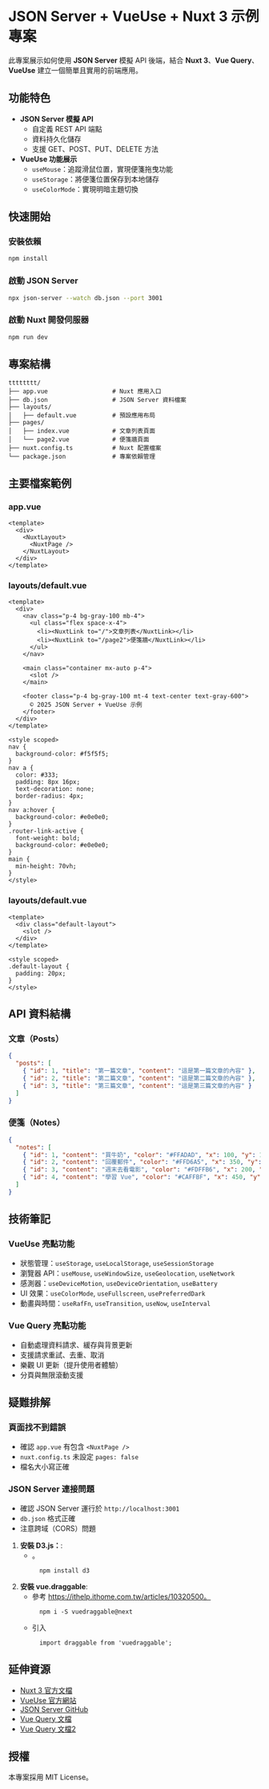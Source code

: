 # JSON Server + VueUse + Nuxt 3 示例專案

此專案展示如何使用 **JSON Server** 模擬 API 後端，結合 **Nuxt 3**、**Vue Query**、**VueUse** 建立一個簡單且實用的前端應用。

## 功能特色

- **JSON Server 模擬 API**
  - 自定義 REST API 端點
  - 資料持久化儲存
  - 支援 GET、POST、PUT、DELETE 方法
- **VueUse 功能展示**
  - `useMouse`：追蹤滑鼠位置，實現便箋拖曳功能
  - `useStorage`：將便箋位置保存到本地儲存
  - `useColorMode`：實現明暗主題切換

## 快速開始

### 安裝依賴

```bash
npm install
```

### 啟動 JSON Server

```bash
npx json-server --watch db.json --port 3001
```

### 啟動 Nuxt 開發伺服器

```bash
npm run dev
```

## 專案結構

```plaintext
tttttttt/
├── app.vue                  # Nuxt 應用入口
├── db.json                  # JSON Server 資料檔案
├── layouts/
│   ├── default.vue          # 預設應用布局
├── pages/
│   ├── index.vue            # 文章列表頁面
│   └── page2.vue            # 便箋牆頁面
├── nuxt.config.ts           # Nuxt 配置檔案
└── package.json             # 專案依賴管理
```

## 主要檔案範例

### app.vue

```vue
<template>
  <div>
    <NuxtLayout>
      <NuxtPage />
    </NuxtLayout>
  </div>
</template>
```

### layouts/default.vue

```vue
<template>
  <div>
    <nav class="p-4 bg-gray-100 mb-4">
      <ul class="flex space-x-4">
        <li><NuxtLink to="/">文章列表</NuxtLink></li>
        <li><NuxtLink to="/page2">便箋牆</NuxtLink></li>
      </ul>
    </nav>

    <main class="container mx-auto p-4">
      <slot />
    </main>

    <footer class="p-4 bg-gray-100 mt-4 text-center text-gray-600">
      © 2025 JSON Server + VueUse 示例
    </footer>
  </div>
</template>

<style scoped>
nav {
  background-color: #f5f5f5;
}
nav a {
  color: #333;
  padding: 8px 16px;
  text-decoration: none;
  border-radius: 4px;
}
nav a:hover {
  background-color: #e0e0e0;
}
.router-link-active {
  font-weight: bold;
  background-color: #e0e0e0;
}
main {
  min-height: 70vh;
}
</style>
```

### layouts/default.vue

```vue
<template>
  <div class="default-layout">
    <slot />
  </div>
</template>

<style scoped>
.default-layout {
  padding: 20px;
}
</style>
```

## API 資料結構

### 文章（Posts）

```json
{
  "posts": [
    { "id": 1, "title": "第一篇文章", "content": "這是第一篇文章的內容" },
    { "id": 2, "title": "第二篇文章", "content": "這是第二篇文章的內容" },
    { "id": 3, "title": "第三篇文章", "content": "這是第三篇文章的內容" }
  ]
}
```

### 便箋（Notes）

```json
{
  "notes": [
    { "id": 1, "content": "買牛奶", "color": "#FFADAD", "x": 100, "y": 100 },
    { "id": 2, "content": "回覆郵件", "color": "#FFD6A5", "x": 350, "y": 150 },
    { "id": 3, "content": "週末去看電影", "color": "#FDFFB6", "x": 200, "y": 300 },
    { "id": 4, "content": "學習 Vue", "color": "#CAFFBF", "x": 450, "y": 250 }
  ]
}
```

## 技術筆記

### VueUse 亮點功能

- 狀態管理：`useStorage`, `useLocalStorage`, `useSessionStorage`
- 瀏覽器 API：`useMouse`, `useWindowSize`, `useGeolocation`, `useNetwork`
- 感測器：`useDeviceMotion`, `useDeviceOrientation`, `useBattery`
- UI 效果：`useColorMode`, `useFullscreen`, `usePreferredDark`
- 動畫與時間：`useRafFn`, `useTransition`, `useNow`, `useInterval`

### Vue Query 亮點功能

- 自動處理資料請求、緩存與背景更新
- 支援請求重試、去重、取消
- 樂觀 UI 更新（提升使用者體驗）
- 分頁與無限滾動支援

## 疑難排解

### 頁面找不到錯誤

- 確認 `app.vue` 有包含 `<NuxtPage />`
- `nuxt.config.ts` 未設定 `pages: false`
- 檔名大小寫正確

### JSON Server 連接問題

- 確認 JSON Server 運行於 `http://localhost:3001`
- `db.json` 格式正確
- 注意跨域（CORS）問題

1. **安裝 D3.js：**:
    - 。
        ```shell
          npm install d3
        ```
1. **安裝 vue.draggable**:
    - 參考 https://ithelp.ithome.com.tw/articles/10320500。
        ```shell
          npm i -S vuedraggable@next
        ```
    - 引入
        ```shell
          import draggable from 'vuedraggable'; 
        ```


## 延伸資源

- [Nuxt 3 官方文檔](https://nuxt.com/docs/getting-started/introduction)
- [VueUse 官方網站](https://vueuse.org/)
- [JSON Server GitHub](https://github.com/typicode/json-server)
- [Vue Query 文檔](https://tanstack.com/query/v4/docs/vue/overview)
- [Vue Query 文檔2](https://nuxt.com/modules/vue-query)


## 授權

本專案採用 MIT License。

